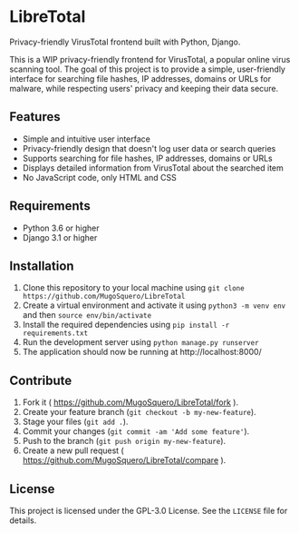 # LibreTotal
Privacy-friendly VirusTotal frontend built with Python, Django.

This is a WIP privacy-friendly frontend for VirusTotal, a popular online virus scanning tool. The goal of this project is to provide a simple, user-friendly interface for searching file hashes, IP addresses, domains or URLs for malware, while respecting users' privacy and keeping their data secure.

## Features

- Simple and intuitive user interface
- Privacy-friendly design that doesn't log user data or search queries
- Supports searching for file hashes, IP addresses, domains or URLs
- Displays detailed information from VirusTotal about the searched item
- No JavaScript code, only HTML and CSS


## Requirements

- Python 3.6 or higher
- Django 3.1 or higher

## Installation

1. Clone this repository to your local machine using `git clone https://github.com/MugoSquero/LibreTotal`
2. Create a virtual environment and activate it using `python3 -m venv env` and then `source env/bin/activate`
3. Install the required dependencies using `pip install -r requirements.txt`
4. Run the development server using `python manage.py runserver`
5. The application should now be running at http://localhost:8000/

## Contribute

1. Fork it ( https://github.com/MugoSquero/LibreTotal/fork ).
2. Create your feature branch (`git checkout -b my-new-feature`).
3. Stage your files (`git add .`).
4. Commit your changes (`git commit -am 'Add some feature'`).
5. Push to the branch (`git push origin my-new-feature`).
6. Create a new pull request ( https://github.com/MugoSquero/LibreTotal/compare ).


## License

This project is licensed under the GPL-3.0 License. See the `LICENSE` file for details.
